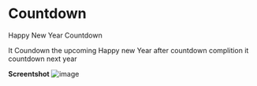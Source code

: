 # Countdown
Happy New Year Countdown

It Coundown the upcoming Happy new Year after countdown complition it countdown next year


**Screentshot**
![image](https://github.com/Anshul21107/Countdown/assets/99964369/9e953894-3332-4c91-bfe9-f5687324526e)


